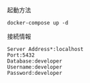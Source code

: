 起動方法

```
docker-compose up -d
```

接続情報
```
Server Address*:localhost
Port:5432
Database:developer
Username:developer
Password:developer
```